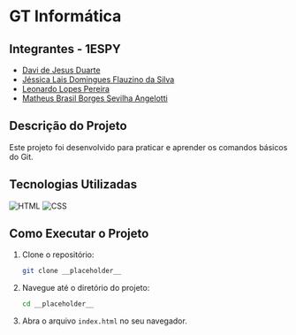 # GT Informática
## Integrantes - 1ESPY

- [Davi de Jesus Duarte](https://github.com/DaviJDuarte)
- [Jéssica Lais Domingues Flauzino da Silva](https://github.com/JessFlauzino)
- [Leonardo Lopes Pereira](https://github.com/LeonardoL-Bah)
- [Matheus Brasil Borges Sevilha Angelotti](https://github.com/MathBra17)

## Descrição do Projeto

Este projeto foi desenvolvido para praticar e aprender os comandos básicos do Git.


## Tecnologias Utilizadas
![HTML](https://img.shields.io/badge/HTML5-E34F26?style=for-the-badge&logo=html5&logoColor=white)
![CSS](https://img.shields.io/badge/CSS3-1572B6?style=for-the-badge&logo=css3&logoColor=white)

## Como Executar o Projeto

1. Clone o repositório:
    ```bash
    git clone __placeholder__
    ```
2. Navegue até o diretório do projeto:
    ```bash
    cd __placeholder__
    ```
3. Abra o arquivo `index.html` no seu navegador.
